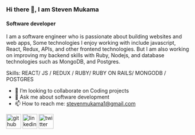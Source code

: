 ### Hi there 👋, I am Steven Mukama 
#### Software developer

I am a software engineer who is passionate about building websites and web apps, Some technologies I enjoy working with include javascript, React, Redux, APIs, and other frontend technologies. But I am also working on improving my backend skills with Ruby, Nodejs, and database technologies such as MongoDB, and Postgres.

Skills: REACT/ JS / REDUX / RUBY/ RUBY ON RAILS/ MONGODB / POSTGRES 

- 👯 I’m looking to collaborate on Coding projects 
- 💬 Ask me about software development  
- 📫 How to reach me: stevenmukama1@gmail.com 


[<img src='https://cdn.jsdelivr.net/npm/simple-icons@3.0.1/icons/github.svg' alt='github' height='40'>](https://github.com/stevenmukama)  [<img src='https://cdn.jsdelivr.net/npm/simple-icons@3.0.1/icons/linkedin.svg' alt='linkedin' height='40'>](https://www.linkedin.com/in/https://www.linkedin.com/in/steven-mukama-b83067197//)  [<img src='https://cdn.jsdelivr.net/npm/simple-icons@3.0.1/icons/twitter.svg' alt='twitter' height='40'>](https://twitter.com/mukama_steven )  

